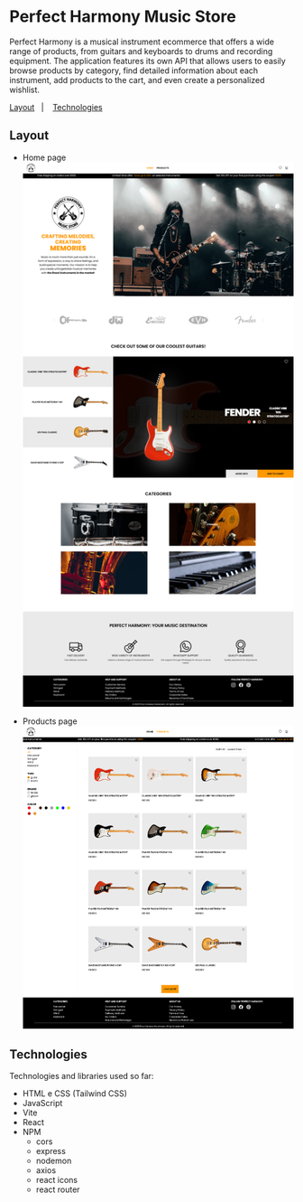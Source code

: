 # Perfect Harmony Music Store

<p>
  Perfect Harmony is a musical instrument ecommerce that offers a wide range of products, from guitars and keyboards to drums and recording equipment. The application features its own API that allows users to easily browse products by category, find detailed information about each instrument, add products to the cart, and even create a personalized wishlist. 
</p>

<p>
  <a href="#layout">Layout</a>&nbsp;&nbsp;&nbsp;|&nbsp;&nbsp;&nbsp;
  <a href="#technologies">Technologies</a>
</p>

## Layout

- Home page
  ![](client/src/assets/home-page.png)

- Products page
  ![](client/src/assets/products-page.png)

## Technologies

Technologies and libraries used so far:

- HTML e CSS (Tailwind CSS)
- JavaScript
- Vite
- React
- NPM
  - cors
  - express
  - nodemon
  - axios
  - react icons
  - react router
